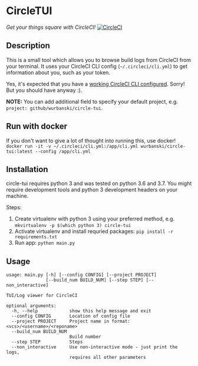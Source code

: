 # CircleTUI

_Get your things square with CircleCI!_ [![CircleCI](https://circleci.com/gh/wurbanski/circle-tui.svg?style=svg)](https://circleci.com/gh/wurbanski/circle-tui)

## Description

This is a small tool which allows you to browse build logs from CircleCI from
your terminal.
It uses your CircleCI CLI config (`~/.circleci/cli.yml`) to get information
about you, such as your token.

Yes, it's expected that you have a [working CircleCI CLI configured](https://circleci.com/docs/2.0/local-cli/). Sorry! But you should have anyway
:).

**NOTE:** You can add additional field to specify your default project, e.g.
`project: github/wurbanski/circle-tui`.

## Run with docker

If you don't want to give a lot of thought into running this, use docker!
`docker run -it -v ~/.circleci/cli.yml:/app/cli.yml wurbanski/circle-tui:latest --config /app/cli.yml`

## Installation

circle-tui requires python 3 and was tested on python 3.6 and 3.7. You might require development tools and python 3 development headers on your machine.

Steps:
1. Create virtualenv with python 3 using your preferred method, e.g. `mkvirtualenv -p $(which python 3) circle-tui`
2. Activate virtualenv and install requried packages: `pip install -r requirements.txt`
3. Run app: `python main.py`

## Usage

```
usage: main.py [-h] [--config CONFIG] [--project PROJECT]
               [--build_num BUILD_NUM] [--step STEP] [--non_interactive]

TUI/Log viewer for CircleCI

optional arguments:
  -h, --help            show this help message and exit
  --config CONFIG       Location of config file
  --project PROJECT     Project name in format: <vcs>/<username>/<reponame>
  --build_num BUILD_NUM
                        Build number
  --step STEP           Steps
  --non_interactive     Use non-interactive mode - just print the logs,
                        requires all other parameters
```
